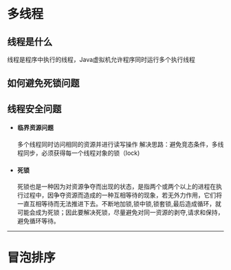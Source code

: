 # 多线程

## 线程是什么  

线程是程序中执行的线程，Java虚拟机允许程序同时运行多个执行线程

## 如何避免死锁问题

## 线程安全问题

- #### 临界资源问题

  多个线程同时访问相同的资源并进行读写操作
解决思路：避免竞态条件，多线程同步，必须获得每一个线程对象的锁（lock)
  
- #### 死锁

  死锁也是一种因为对资源争夺而出现的状态，是指两个或两个以上的进程在执行过程中，因争夺资源而造成的一种互相等待的现象，若无外力作用，它们将一直互相等待而无法推进下去。不断地加锁,锁中锁,锁套锁,最后造成循环，就可能会成为死锁；因此要解决死锁，尽量避免对同一资源的剥夺,请求和保持，避免循环等待。

------

# 冒泡排序